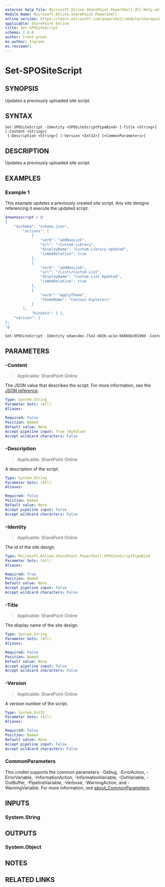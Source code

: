 ```yaml
---
external help file: Microsoft.Online.SharePoint.PowerShell.dll-Help.xml
Module Name: Microsoft.Online.SharePoint.PowerShell
online version: https://learn.microsoft.com/powershell/module/sharepoint-online/set-spositescript
applicable: SharePoint Online
title: Set-SPOSiteScript
schema: 2.0.0
author: trent-green
ms.author: trgreen
ms.reviewer:
---
```


# Set-SPOSiteScript

## SYNOPSIS

Updates a previously uploaded site script.

## SYNTAX

```
Set-SPOSiteScript -Identity <SPOSiteScriptPipeBind> [-Title <String>] [-Content <String>]
 [-Description <String>] [-Version <Int32>] [<CommonParameters>]
```

## DESCRIPTION

Updates a previously uploaded site script.

## EXAMPLES

### Example 1

This example updates a previously created site script. Any site designs referencing it execute the updated script.

```powershell
$newnavscript = @'
{
    "$schema": "schema.json",
        "actions": [
            {
                "verb": "addNavLink",
                "url": "/Custom Library",
                "displayName": "Custom Library Updated",
                "isWebRelative": true
            },
            {
                "verb": "addNavLink",
                "url": "/Lists/Custom List",
                "displayName": "Custom List Updated",
                "isWebRelative": true
            },
            {
                "verb": "applyTheme",
                "themeName": "Contoso Explorers"
            }
        ],
            "bindata": { },
    "version": 2
};
'@

Set-SPOSiteScript -Identity edaec4ec-71e2-4026-ac1e-6686bb30190d -Content $newnavscript -Version 2

```

## PARAMETERS

### -Content

> Applicable: SharePoint Online

The JSON value that describes the script. For more information, see the [JSON reference](/sharepoint/dev/declarative-customization/site-design-json-schema).

```yaml
Type: System.String
Parameter Sets: (All)
Aliases:

Required: False
Position: Named
Default value: None
Accept pipeline input: True (ByValue)
Accept wildcard characters: False
```

### -Description

> Applicable: SharePoint Online

A description of the script.

```yaml
Type: System.String
Parameter Sets: (All)
Aliases:

Required: False
Position: Named
Default value: None
Accept pipeline input: False
Accept wildcard characters: False
```

### -Identity

> Applicable: SharePoint Online

The id of the site design.

```yaml
Type: Microsoft.Online.SharePoint.PowerShell.SPOSiteScriptPipeBind
Parameter Sets: (All)
Aliases:

Required: True
Position: Named
Default value: None
Accept pipeline input: False
Accept wildcard characters: False
```

### -Title

> Applicable: SharePoint Online

The display name of the site design.

```yaml
Type: System.String
Parameter Sets: (All)
Aliases:

Required: False
Position: Named
Default value: None
Accept pipeline input: False
Accept wildcard characters: False
```

### -Version

> Applicable: SharePoint Online

A version number of the script.

```yaml
Type: System.Int32
Parameter Sets: (All)
Aliases:

Required: False
Position: Named
Default value: None
Accept pipeline input: False
Accept wildcard characters: False
```

### CommonParameters
This cmdlet supports the common parameters: -Debug, -ErrorAction, -ErrorVariable, -InformationAction, -InformationVariable, -OutVariable, -OutBuffer, -PipelineVariable, -Verbose, -WarningAction, and -WarningVariable. For more information, see [about_CommonParameters](https://go.microsoft.com/fwlink/?LinkID=113216).

## INPUTS

### System.String

## OUTPUTS

### System.Object

## NOTES

## RELATED LINKS
